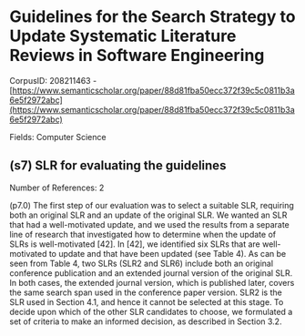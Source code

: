 # Guidelines for the Search Strategy to Update Systematic Literature Reviews in Software Engineering

CorpusID: 208211463 - [https://www.semanticscholar.org/paper/88d81fba50ecc372f39c5c0811b3a6e5f2972abc](https://www.semanticscholar.org/paper/88d81fba50ecc372f39c5c0811b3a6e5f2972abc)

Fields: Computer Science

## (s7) SLR for evaluating the guidelines
Number of References: 2

(p7.0) The first step of our evaluation was to select a suitable SLR, requiring both an original SLR and an update of the original SLR. We wanted an SLR that had a well-motivated update, and we used the results from a separate line of research that investigated how to determine when the update of SLRs is well-motivated [42]. In [42], we identified six SLRs that are well-motivated to update and that have been updated (see Table 4). As can be seen from Table 4, two SLRs (SLR2 and SLR6) include both an original conference publication and an extended journal version of the original SLR. In both cases, the extended journal version, which is published later, covers the same search span used in the conference paper version. SLR2 is the SLR used in Section 4.1, and hence it cannot be selected at this stage. To decide upon which of the other SLR candidates to choose, we formulated a set of criteria to make an informed decision, as described in Section 3.2.
